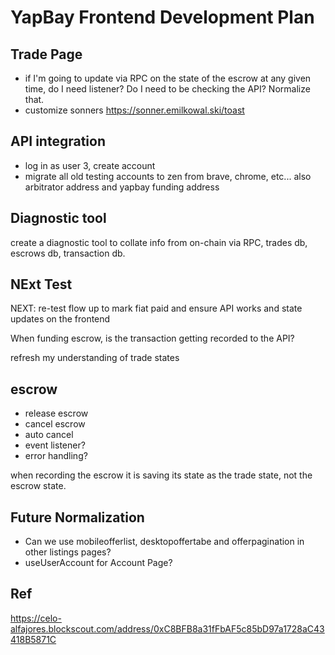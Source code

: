 # YapBay Frontend Development Plan

## Trade Page

- if I'm going to update via RPC on the state of the escrow at any given time, do I need listener? Do I need to be checking the API? Normalize that.
- customize sonners https://sonner.emilkowal.ski/toast

## API integration

- log in as user 3, create account
- migrate all old testing accounts to zen from brave, chrome, etc... also arbitrator address and yapbay funding address

## Diagnostic tool

create a diagnostic tool to collate info from on-chain via RPC, trades db, escrows db, transaction db.

## NExt Test

NEXT: re-test flow up to mark fiat paid and ensure API works and state updates on the frontend

When funding escrow, is the transaction getting recorded to the API?

refresh my understanding of trade states

## escrow

- release escrow
- cancel escrow
- auto cancel
- event listener?
- error handling?

when recording the escrow it is saving its state as the trade state, not the escrow state.

## Future Normalization

- Can we use mobileofferlist, desktopoffertabe and offerpagination in other listings pages?
- useUserAccount for Account Page?

## Ref

https://celo-alfajores.blockscout.com/address/0xC8BFB8a31fFbAF5c85bD97a1728aC43418B5871C
